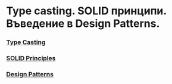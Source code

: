 # Type casting. SOLID принципи. Въведение в Design Patterns.

### [Type Casting](https://github.com/GeorgiTerziev02/Object-oriented_programming_FMI/tree/main/Sem.%2015/Type%20Casting)

### [SOLID Principles](https://github.com/GeorgiTerziev02/Object-oriented_programming_FMI/tree/main/Sem.%2015/SOLID%20Principles)

### [Design Patterns](https://github.com/GeorgiTerziev02/Object-oriented_programming_FMI/tree/main/Sem.%2015/Design%20Patterns)
